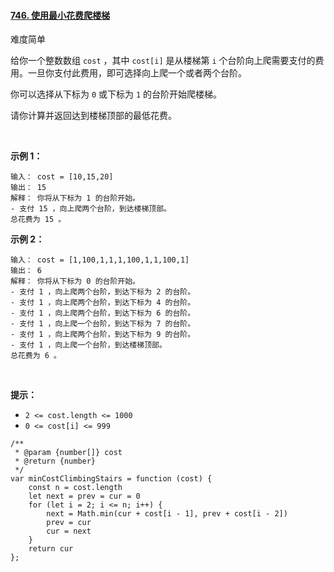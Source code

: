 #### [746. 使用最小花费爬楼梯](https://leetcode.cn/problems/min-cost-climbing-stairs/)

难度简单

给你一个整数数组 `cost` ，其中 `cost[i]` 是从楼梯第 `i` 个台阶向上爬需要支付的费用。一旦你支付此费用，即可选择向上爬一个或者两个台阶。

你可以选择从下标为 `0` 或下标为 `1` 的台阶开始爬楼梯。

请你计算并返回达到楼梯顶部的最低花费。

 

**示例 1：**

```
输入： cost = [10,15,20]
输出： 15
解释： 你将从下标为 1 的台阶开始。
- 支付 15 ，向上爬两个台阶，到达楼梯顶部。
总花费为 15 。
```

**示例 2：**

```
输入： cost = [1,100,1,1,1,100,1,1,100,1]
输出： 6
解释： 你将从下标为 0 的台阶开始。
- 支付 1 ，向上爬两个台阶，到达下标为 2 的台阶。
- 支付 1 ，向上爬两个台阶，到达下标为 4 的台阶。
- 支付 1 ，向上爬两个台阶，到达下标为 6 的台阶。
- 支付 1 ，向上爬一个台阶，到达下标为 7 的台阶。
- 支付 1 ，向上爬两个台阶，到达下标为 9 的台阶。
- 支付 1 ，向上爬一个台阶，到达楼梯顶部。
总花费为 6 。
```

 

**提示：**

-   `2 <= cost.length <= 1000`
-   `0 <= cost[i] <= 999`

```
/**
 * @param {number[]} cost
 * @return {number}
 */
var minCostClimbingStairs = function (cost) {
    const n = cost.length
    let next = prev = cur = 0
    for (let i = 2; i <= n; i++) {
        next = Math.min(cur + cost[i - 1], prev + cost[i - 2])
        prev = cur
        cur = next
    }
    return cur
};
```
